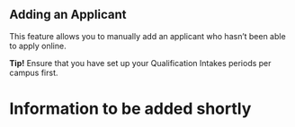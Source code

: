 ## **Adding an Applicant**

This feature allows you to manually add an applicant who hasn’t been able to apply online.

**Tip!** Ensure that you have set up your Qualification Intakes periods per campus first.

# **Information to be added shortly**


